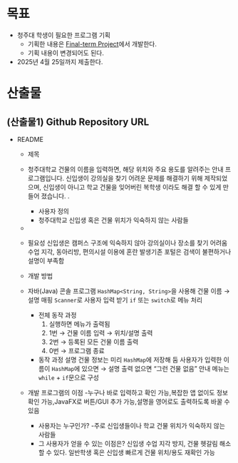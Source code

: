 # 목표

- 청주대 학생이 필요한 프로그램 기획
	- 기획한 내용은 [Final-term Project](Final-term%20Project.md)에서 개발한다.
	- 기획 내용이 변경되어도 된다.
- 2025년 4월 25일까지 제출한다.

# 산출물

## (산출물1) Github Repository URL

- README
	- 제목
	- 청주대학교 건물의 이름을 입력하면, 해당 위치와 주요 용도를 알려주는 안내 프로그램입니다. 신입생이 강의실을 찾기 어려운 문제를 해결하기 위해 제작되었으며, 신입생이 아니고 학교 건물을 잊어버린 복학생 이라도 해결 할 수 있게 만들어 졌습니다.
		.
		- 사용자 정의
		- 청주대학교 신입생 혹은 건물 위치가 익숙하지 않는 사람들
	-
	- 필요성
		신입생은 캠퍼스 구조에 익숙하지 않아 강의실이나 장소를 찾기 어려움수업 지각, 동아리방, 편의시설 이용에 혼란 발생기존 포털은 검색이 불편하거나 설명이 부족함
	- 개발 방법
	- 자바(Java) 콘솔 프로그램  `HashMap<String, String>`을 사용해 건물 이름 → 설명 매핑  `Scanner`로 사용자 입력 받기  `if` 또는 `switch`로 메뉴 처리

		- 전체 동작 과정
			1. 실행하면 메뉴가 출력됨  
			2. 1번 → 건물 이름 입력 → 위치/설명 출력  
			3. 2번 → 등록된 모든 건물 이름 출력  
			4. 0번 → 프로그램 종료
		- 동작 과정 설명
		건물 정보는 미리 `HashMap`에 저장해 둠  사용자가 입력한 이름이 `HashMap`에 있으면 → 설명 출력  없으면 “그런 건물 없음” 안내  메뉴는 `while` + `if`문으로 구성

	- 개발 프로그램의 이점
	-누구나 바로 입력하고 확인 가능,복잡한 앱 없이도 정보 확인 가능,JavaFX로 버튼/GUI 추가 가능,설명을 영어로도 출력하도록 바꿀 수 있음
		- 사용자는 누구인가?
			-주로 신입생들이나 학교 건물 위치가 익숙하지 않는 사람들
		- 그 사용자가 얻을 수 있는 이점은?
		  신입생  수업 지각 방지, 건물 헷갈림 해소 할 수 있다.
		   일반학생 혹은 신입생 빠르게 건물 위치/용도 재확인 가능
	
